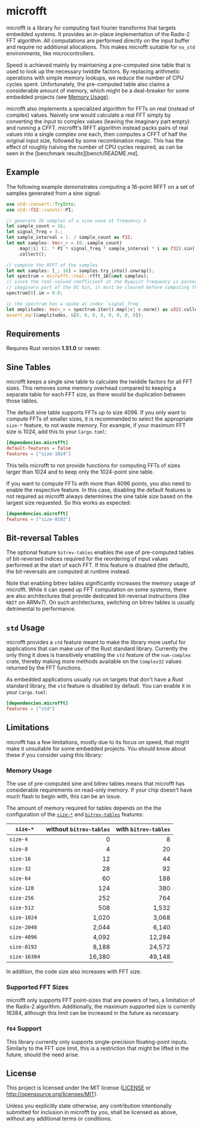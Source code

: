 # microfft

microfft is a library for computing fast fourier transforms that targets
embedded systems. It provides an in-place implementation of the Radix-2 FFT
algorithm. All computations are performed directly on the input buffer and
require no additional allocations. This makes microfft suitable for `no_std`
environments, like microcontrollers.

Speed is achieved mainly by maintaining a pre-computed sine table that is used
to look up the necessary twiddle factors. By replacing arithmetic operations
with simple memory lookups, we reduce the number of CPU cycles spent.
Unfortunately, the pre-computed table also claims a considerable amount of
memory, which might be a deal-breaker for some embedded projects (see
[Memory Usage](#memory-usage)).

microfft also implements a specialized algorithm for FFTs on real (instead
of complex) values. Naively one would calculate a real FFT simply by converting
the input to complex values (leaving the imaginary part empty) and running a
CFFT. microfft's RFFT algorithm instead packs pairs of real values into
a single complex one each, then computes a CFFT of half the original input
size, followed by some recombination magic. This has the effect of roughly
halving the number of CPU cycles required, as can be seen in the
[benchmark results][bench/README.md].

## Example

The following example demonstrates computing a 16-point RFFT on a set of
samples generated from a sine signal:

```rust
use std::convert::TryInto;
use std::f32::consts::PI;

// generate 16 samples of a sine wave at frequency 3
let sample_count = 16;
let signal_freq = 3.;
let sample_interval = 1. / sample_count as f32;
let mut samples: Vec<_> = (0..sample_count)
    .map(|i| (2. * PI * signal_freq * sample_interval * i as f32).sin())
    .collect();

// compute the RFFT of the samples
let mut samples: [_; 16] = samples.try_into().unwrap();
let spectrum = microfft::real::rfft_16(&mut samples);
// since the real-valued coefficient at the Nyquist frequency is packed into the
// imaginary part of the DC bin, it must be cleared before computing the amplitudes
spectrum[0].im = 0.0;

// the spectrum has a spike at index `signal_freq`
let amplitudes: Vec<_> = spectrum.iter().map(|c| c.norm() as u32).collect();
assert_eq!(&amplitudes, &[0, 0, 0, 8, 0, 0, 0, 0]);
```

## Requirements

Requires Rust version **1.51.0** or newer.

## Sine Tables

microfft keeps a single sine table to calculate the twiddle factors for all
FFT sizes. This removes some memory overhead compared to keeping a separate
table for each FFT size, as there would be duplication between those tables.

The default sine table supports FFTs up to size 4096. If you only want to
compute FFTs of smaller sizes, it is recommended to select the appropriate
`size-*` feature, to not waste memory. For example, if your maximum FFT size is
1024, add this to your `Cargo.toml`:

```toml
[dependencies.microfft]
default-features = false
features = ["size-1024"]
```

This tells microfft to not provide functions for computing FFTs of sizes larger
than 1024 and to keep only the 1024-point sine table.

If you want to compute FFTs with more than 4096 points, you also need to enable
the respective feature. In this case, disabling the default features is not
required as microfft always determines the sine table size based on the largest
size requested. So this works as expected:

```toml
[dependencies.microfft]
features = ["size-8192"]
```

## Bit-reversal Tables

The optional feature `bitrev-tables` enables the use of pre-computed tables of
bit-reversed indices required for the reordering of input values performed at
the start of each FFT. If this feature is disabled (the default), the
bit-reversals are computed at runtime instead.

Note that enabling bitrev tables significantly increases the memory usage of
microfft. While it can speed up FFT computation on some systems, there are also
architectures that provide dedicated bit-reversal instructions (like `RBIT` on
ARMv7). On such architectures, switching on bitrev tables is usually
detrimental to performance.

## `std` Usage

microfft provides a `std` feature meant to make the library more useful for
applications that can make use of the Rust standard library. Currently the only
thing it does is transitively enabling the `std` feature of the `num-complex`
crate, thereby making more methods available on the `Complex32` values returned
by the FFT functions.

As embedded applications usually run on targets that don't have a Rust standard
library, the `std` feature is disabled by default. You can enable it in your
`Cargo.toml`:

```toml
[dependencies.microfft]
features = ["std"]
```

## Limitations

microfft has a few limitations, mostly due to its focus on speed, that might
make it unsuitable for some embedded projects. You should know about these
if you consider using this library:

### Memory Usage

The use of pre-computed sine and bitrev tables means that microfft has
considerable requirements on read-only memory. If your chip doesn't have much
flash to begin with, this can be an issue.

The amount of memory required for tables depends on the the configuration of
the [`size-*`](#sine-tables) and [`bitrev-tables`](#bit-reversal-tables)
features:

| `size-*`     | without `bitrev-tables` | with `bitrev-tables` |
| ------------ | ----------------------: | -------------------: |
| `size-4`     |                       0 |                    8 |
| `size-8`     |                       4 |                   20 |
| `size-16`    |                      12 |                   44 |
| `size-32`    |                      28 |                   92 |
| `size-64`    |                      60 |                  188 |
| `size-128`   |                     124 |                  380 |
| `size-256`   |                     252 |                  764 |
| `size-512`   |                     508 |                1,532 |
| `size-1024`  |                   1,020 |                3,068 |
| `size-2048`  |                   2,044 |                6,140 |
| `size-4096`  |                   4,092 |               12,284 |
| `size-8192`  |                   8,188 |               24,572 |
| `size-16384` |                  16,380 |               49,148 |

In addition, the code size also increases with FFT size.

### Supported FFT Sizes

microfft only supports FFT point-sizes that are powers of two, a limitation of
the Radix-2 algorithm. Additionally, the maximum supported size is currently
16384, although this limit can be increased in the future as necessary.

### `f64` Support

This library currently only supports single-precision floating-point inputs.
Similarly to the FFT size limit, this is a restriction that might be lifted
in the future, should the need arise.

## License

This project is licensed under the MIT license ([LICENSE](LICENSE) or
http://opensource.org/licenses/MIT).

Unless you explicitly state otherwise, any contribution intentionally submitted
for inclusion in microfft by you, shall be licensed as above, without any
additional terms or conditions.
